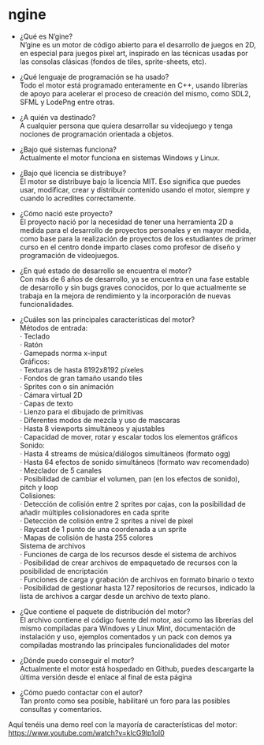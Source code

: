# ngine

- ¿Qué es N’gine?<br>
N’gine es un motor de código abierto para el desarrollo de juegos en 2D, en especial para juegos pixel art, inspirado en las técnicas usadas por las consolas clásicas (fondos de tiles, sprite-sheets, etc).<br>

- ¿Qué lenguaje de programación se ha usado?<br>
Todo el motor está programado enteramente en C++, usando librerías de apoyo para acelerar el proceso de creación del mismo, como SDL2, SFML y LodePng entre otras.<br>

- ¿A quién va destinado?<br>
A cualquier persona que quiera desarrollar su videojuego y tenga nociones de programación orientada a objetos.<br>

- ¿Bajo qué sistemas funciona?<br>
Actualmente el motor funciona en sistemas Windows y Linux.<br>

- ¿Bajo qué licencia se distribuye?<br>
El motor se distribuye bajo la licencia MIT. Eso significa que puedes usar, modificar, crear y distribuir contenido usando el motor, siempre y cuando lo acredites correctamente.<br>

- ¿Cómo nació este proyecto?<br>
El proyecto nació por la necesidad de tener una herramienta 2D a medida para el desarrollo de proyectos personales y en mayor medida, como base para la realización de proyectos de los estudiantes de primer curso en el centro donde imparto clases como profesor de diseño y programación de videojuegos.<br>

- ¿En qué estado de desarrollo se encuentra el motor?<br>
Con más de 6 años de desarrollo, ya se encuentra en una fase estable de desarrollo y sin bugs graves conocidos, por lo que actualmente se trabaja en la mejora de rendimiento y la incorporación de nuevas funcionalidades.<br>

- ¿Cuáles son las principales características del motor?<br>
	Métodos de entrada:<br>
		· Teclado<br>
		· Ratón<br>
		· Gamepads norma x-input<br>
	Gráficos:<br>
		· Texturas de hasta 8192x8192 píxeles<br>
		· Fondos de gran tamaño usando tiles<br>
		· Sprites con o sin animación<br>
		· Cámara virtual 2D<br>
		· Capas de texto<br>
		· Lienzo para el dibujado de primitivas<br>
		· Diferentes modos de mezcla y uso de mascaras<br>
		· Hasta 8 viewports simultáneos y ajustables<br>
		· Capacidad de mover, rotar y escalar todos los elementos gráficos<br>
	Sonido:<br>
		· Hasta 4 streams de música/diálogos simultáneos (formato ogg)<br>
		· Hasta 64 efectos de sonido simultáneos (formato wav recomendado)<br>
		· Mezclador de 5 canales<br>
		· Posibilidad de cambiar el volumen, pan (en los efectos de sonido), pitch y loop<br>
	Colisiones:<br>
		· Detección de colisión entre 2 sprites por cajas, con la posibilidad de añadir múltiples colisionadores en cada sprite<br>
		· Detección de colisión entre 2 sprites a nivel de píxel<br>
		· Raycast de 1 punto de una coordenada a un sprite<br>
		· Mapas de colisión de hasta 255 colores<br>
	Sistema de archivos<br>
		· Funciones de carga de los recursos desde el sistema de archivos<br>
		· Posibilidad de crear archivos de empaquetado de recursos con la posibilidad de encriptación<br>
		· Funciones de carga y grabación de archivos en formato binario o texto<br>
		· Posibilidad de gestionar hasta 127 repositorios de recursos, indicado la lista de archivos a cargar desde un archivo de texto plano.<br>
		
- ¿Que contiene el paquete de distribución del motor?<br>
El archivo contiene el código fuente del motor, así como las librerías del mismo compiladas para Windows y Linux Mint, documentación de instalación y uso, ejemplos comentados y un pack con demos ya compiladas mostrando las principales funcionalidades del motor<br>

- ¿Dónde puedo conseguir el motor?<br>
Actualmente el motor está hospedado en Github, puedes descargarte la última versión desde el enlace al final de esta página<br>

- ¿Cómo puedo contactar con el autor?<br>
Tan pronto como sea posible, habilitaré un foro para las posibles consultas y comentarios.<br>

Aquí tenéis una demo reel con la mayoría de características del motor:<br>
https://www.youtube.com/watch?v=kIcG9lp1oI0
<br>
